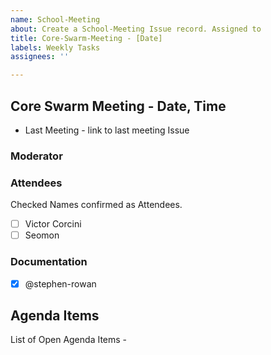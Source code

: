 ```yaml
---
name: School-Meeting
about: Create a School-Meeting Issue record. Assigned to 
title: Core-Swarm-Meeting - [Date]
labels: Weekly Tasks
assignees: ''

---
```


## Core Swarm Meeting - Date, Time

- Last Meeting - link to last meeting Issue


### Moderator


### Attendees
Checked Names confirmed as Attendees.

- [ ] Victor Corcini
- [ ] Seomon 

### Documentation

- [x] @stephen-rowan

## Agenda Items

List of Open Agenda Items -
